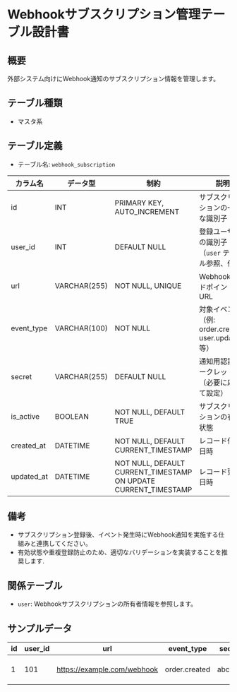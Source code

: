 # Webhookサブスクリプション管理テーブル設計書

## 概要
外部システム向けにWebhook通知のサブスクリプション情報を管理します。

## テーブル種類
- マスタ系

## テーブル定義
- テーブル名: `webhook_subscription`

| カラム名      | データ型      | 制約                                     | 説明                                           |
|---------------|---------------|------------------------------------------|------------------------------------------------|
| id            | INT           | PRIMARY KEY, AUTO_INCREMENT              | サブスクリプションの一意な識別子                     |
| user_id       | INT           | DEFAULT NULL                             | 登録ユーザーの識別子（`user` テーブル参照、任意）       |
| url           | VARCHAR(255)  | NOT NULL, UNIQUE                         | WebhookエンドポイントURL                          |
| event_type    | VARCHAR(100)  | NOT NULL                                 | 対象イベント（例: order.created, user.updated 等）    |
| secret        | VARCHAR(255)  | DEFAULT NULL                             | 通知用認証シークレット（必要に応じて設定）            |
| is_active     | BOOLEAN       | NOT NULL, DEFAULT TRUE                   | サブスクリプションの有効状態                         |
| created_at    | DATETIME      | NOT NULL, DEFAULT CURRENT_TIMESTAMP       | レコード作成日時                                |
| updated_at    | DATETIME      | NOT NULL, DEFAULT CURRENT_TIMESTAMP ON UPDATE CURRENT_TIMESTAMP | レコード更新日時                    |

## 備考
- サブスクリプション登録後、イベント発生時にWebhook通知を実施する仕組みと連携してください。
- 有効状態や重複登録防止のため、適切なバリデーションを実装することを推奨します.

## 関係テーブル
- `user`: Webhookサブスクリプションの所有者情報を参照します。

## サンプルデータ
| id | user_id | url                                  | event_type    | secret | is_active | created_at           | updated_at           |
|----|---------|--------------------------------------|---------------|--------|-----------|----------------------|----------------------|
| 1  | 101     | https://example.com/webhook          | order.created | abc123 | TRUE      | 2023-10-01 12:00:00  | 2023-10-01 12:00:00  |
